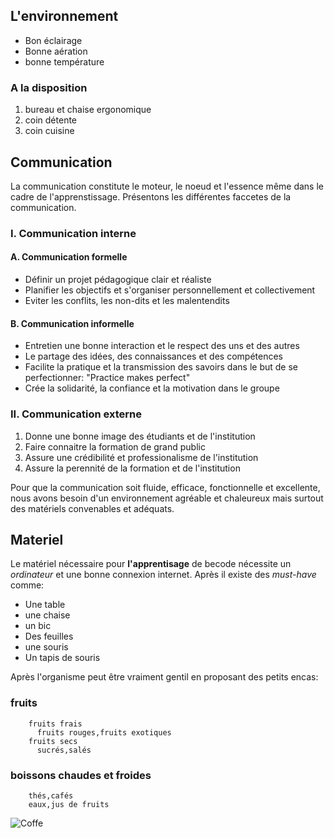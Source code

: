 ## L'environnement

   * Bon éclairage
   * Bonne aération
   * bonne température
   
### A la disposition

   1. bureau et chaise ergonomique
   2. coin détente
   3. coin cuisine

## Communication
  
  La communication constitute le moteur, le noeud et l'essence même dans le cadre de l'apprenstissage. Présentons les différentes faccetes de la communication.
  
  ### I. Communication interne
  
  #### A. Communication formelle
  
  * Définir un projet pédagogique clair et réaliste
  * Planifier les objectifs et s'organiser personnellement et collectivement
  * Eviter les conflits, les non-dits et les malentendits
  
  #### B. Communication informelle
  
  * Entretien une bonne interaction et le respect des uns et des autres
  * Le partage des idées, des connaissances et des compétences
  * Facilite la pratique et la transmission des savoirs dans le but de se perfectionner: "Practice makes perfect"
  * Crée la solidarité, la confiance et la motivation dans le groupe
  
  ### II. Communication externe
  
  1. Donne une bonne image des étudiants et de l'institution
  2. Faire connaitre la formation de grand public
  3. Assure une crédibilité et professionalisme de l'institution
  4. Assure la perennité de la formation et de l'institution
  
  Pour que la communication soit fluide, efficace, fonctionnelle et excellente, nous avons besoin d'un environnement agréable et chaleureux mais surtout des matériels convenables et adéquats.

## Materiel

  Le matériel nécessaire pour **l'apprentisage** de becode nécessite un *ordinateur* et une bonne connexion internet.
Après il existe des *must-have* comme:

  * Une table
  * une chaise
  * un bic
  * Des feuilles
  * une souris
  * Un tapis de souris
  
Après l'organisme peut être vraiment gentil en proposant des petits encas:

   ### fruits
        fruits frais
          fruits rouges,fruits exotiques
        fruits secs
          sucrés,salés
        
   ### boissons chaudes et froides
        thés,cafés
        eaux,jus de fruits

![Coffe](https://media.giphy.com/media/CqtG4f5UF9G5q/giphy.gif)
